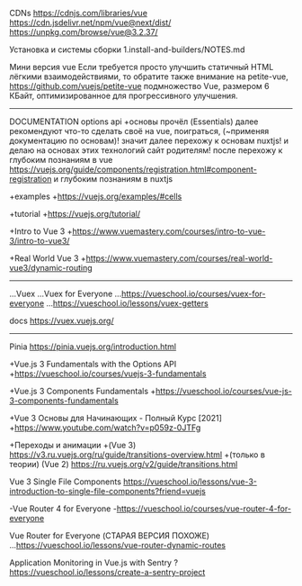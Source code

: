 CDNs
  https://cdnjs.com/libraries/vue
  https://cdn.jsdelivr.net/npm/vue@next/dist/
  https://unpkg.com/browse/vue@3.2.37/

Установка и системы сборки
  1.install-and-builders/NOTES.md

Мини версия vue 
  Если требуется просто улучшить статичный HTML лёгкими взаимодействиями, то обратите также внимание на 
    petite-vue, 
      https://github.com/vuejs/petite-vue
    подмножество Vue, размером 6 КБайт, оптимизированное для прогрессивного улучшения.



----------------------------------------------------------------------

DOCUMENTATION
  options api
    +основы прочёл (Essentials)
      далее рекомендуют что-то сделать своё на vue, поиграться, (~применяя документацию по основам)!
      значит далее перехожу к основам nuxtjs!
      и делаю на основах этих технологий сайт родителям!
        после перехожу к глубоким познаниям в vue
          https://vuejs.org/guide/components/registration.html#component-registration
        и глубоким познаниям в nuxtjs

  +examples
    +https://vuejs.org/examples/#cells

  +tutorial
    +https://vuejs.org/tutorial/

+Intro to Vue 3
  +https://www.vuemastery.com/courses/intro-to-vue-3/intro-to-vue3/

+Real World Vue 3
  +https://www.vuemastery.com/courses/real-world-vue3/dynamic-routing



----------------------------------------------------------------------

...Vuex
  ...Vuex for Everyone
    ...https://vueschool.io/courses/vuex-for-everyone
      ...https://vueschool.io/lessons/vuex-getters
    
  docs
    https://vuex.vuejs.org/



----------------------------------------------------------------------

Pinia
  https://pinia.vuejs.org/introduction.html

+Vue.js 3 Fundamentals with the Options API
  +https://vueschool.io/courses/vuejs-3-fundamentals

+Vue.js 3 Components Fundamentals
  +https://vueschool.io/courses/vue-js-3-components-fundamentals

+Vue 3 Основы для Начинающих - Полный Курс [2021]
  +https://www.youtube.com/watch?v=p059z-0JTFg

+Переходы и анимации
  +(Vue 3)
    https://v3.ru.vuejs.org/ru/guide/transitions-overview.html
  +(только в теории) (Vue 2) 
    https://ru.vuejs.org/v2/guide/transitions.html

Vue 3 Single File Components
  https://vueschool.io/lessons/vue-3-introduction-to-single-file-components?friend=vuejs

-Vue Router 4 for Everyone
  -https://vueschool.io/courses/vue-router-4-for-everyone

Vue Router for Everyone (СТАРАЯ ВЕРСИЯ ПОХОЖЕ)
  ...https://vueschool.io/lessons/vue-router-dynamic-routes

Application Monitoring in Vue.js with Sentry
  ? https://vueschool.io/lessons/create-a-sentry-project